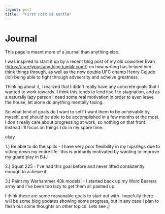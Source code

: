 ```yaml
---
layout: post
title:  "First Post Be Gentle"
---
```


# Journal

This page is meant more of a journal than anything else.

I was inspired to start it up by a recent blog post of my old coworker Evan (https://irarelypostanything.tumblr.com/) on how writing has helped him think things through, as well as the now double UFC champ Henry Cejudo (lol) being able to fight through advsersity and acheive greatness.

Thinking about it, I realized that I didn't really have any concrete goals that I wanted to work towards. I think this tends to lend itself to stagnation, and as a naturally lazy person I need some real motivation in order to even leave the house, let alone do anything mentally taxing. 

So what kind of goals do I want to set? I want them to be acheivable by myself, and should be able to be accomplished in a few months at the most. I don't really care about progressing at work, so nothing on that front. Instead I'll focus on things I do in my spare time. 

okay

1.) Be able to do the splits
	- I have very poor flexibility in my hips/legs due to sitting down my entire life- this is primarily motivated by wanting to improve my guard play in BJJ

2.) Squat 225
	- I've had this goal before and never lifted consistently enough to acheive it

3.) Paint my Warhammer 40k models!
	- I started back up my Word Bearers army and I've been too lazy to get them all painted up

I think these are some reasonable goals to start out with- hopefully there will be some blog updates showing some progress, but in any case I plan to flesh out some thoughts on other topics. Lets see :)
